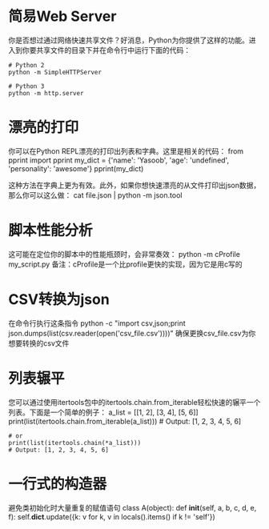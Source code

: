 # 简易Web Server
你是否想过通过网络快速共享文件？好消息，Python为你提供了这样的功能。进入到你要共享文件的目录下并在命令行中运行下面的代码：

    # Python 2
    python -m SimpleHTTPServer

    # Python 3
    python -m http.server

# 漂亮的打印
你可以在Python REPL漂亮的打印出列表和字典。这里是相关的代码：
    from pprint import pprint
    my_dict = {'name': 'Yasoob', 'age': 'undefined', 'personality': 'awesome'}
    pprint(my_dict)

这种方法在字典上更为有效。此外，如果你想快速漂亮的从文件打印出json数据，那么你可以这么做：
    cat file.json | python -m json.tool

# 脚本性能分析 
这可能在定位你的脚本中的性能瓶颈时，会非常奏效：
    python -m cProfile my_script.py
备注：cProfile是一个比profile更快的实现，因为它是用c写的

# CSV转换为json
在命令行执行这条指令
    python -c "import csv,json;print json.dumps(list(csv.reader(open('csv_file.csv'))))"
确保更换csv_file.csv为你想要转换的csv文件

# 列表辗平
您可以通过使用itertools包中的itertools.chain.from_iterable轻松快速的辗平一个列表。下面是一个简单的例子：
    a_list = [[1, 2], [3, 4], [5, 6]]
    print(list(itertools.chain.from_iterable(a_list)))
    # Output: [1, 2, 3, 4, 5, 6]

    # or
    print(list(itertools.chain(*a_list)))
    # Output: [1, 2, 3, 4, 5, 6]

# 一行式的构造器
避免类初始化时大量重复的赋值语句
    class A(object):
        def __init__(self, a, b, c, d, e, f):
            self.__dict__.update({k: v for k, v in locals().items() if k != 'self'})